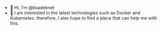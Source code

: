- 👋 Hi, I’m @bsadeknet
- 👀 I am interested in the latest technologies such as Docker and Kubernetes. therefore, I also hope to find a place that can help me with this.

<!---
bsadeknet/bsadeknet is a ✨ special ✨ repository because its `README.md` (this file) appears on your GitHub profile.
You can click the Preview link to take a look at your changes.
--->
